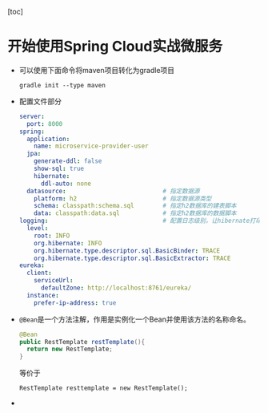 [toc]

# 开始使用Spring Cloud实战微服务

- 可以使用下面命令将maven项目转化为gradle项目

  ```shell
  gradle init --type maven
  ```

- 配置文件部分

  ```yml
  server:
    port: 8000
  spring:
    application:
      name: microservice-provider-user
    jpa:
      generate-ddl: false
      show-sql: true
      hibernate:
        ddl-auto: none
    datasource:                           # 指定数据源
      platform: h2                        # 指定数据源类型
      schema: classpath:schema.sql        # 指定h2数据库的建表脚本
      data: classpath:data.sql            # 指定h2数据库的数据脚本
  logging:                                # 配置日志级别，让hibernate打印出执行的SQL
    level:
      root: INFO
      org.hibernate: INFO
      org.hibernate.type.descriptor.sql.BasicBinder: TRACE
      org.hibernate.type.descriptor.sql.BasicExtractor: TRACE
  eureka:
    client:
      serviceUrl:
        defaultZone: http://localhost:8761/eureka/
    instance:
      prefer-ip-address: true
  ```

- `@Bean`是一个方法注解，作用是实例化一个Bean并使用该方法的名称命名。

  ```java
  @Bean
  public RestTemplate restTemplate(){
  	return new RestTemplate;
  }
  ```

  等价于

  ```
  RestTemplate resttemplate = new RestTemplate();
  ```

- 